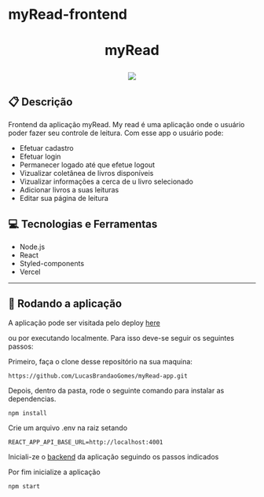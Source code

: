 # myRead-frontend

# <p align = "center"> myRead </p>

<p align = "center">
   <img src="https://github.com/LucasBrandaoGomes/myRead-app/blob/30a71a5a4ca7a076ed2f33c99bc31b747f1bde57/src/img/myRead.png" />
</p>

##  :clipboard: Descrição

Frontend da aplicação myRead. My read é uma aplicação onde o usuário poder fazer seu controle de leitura.
Com esse app o usuário pode:
 - Efetuar cadastro
 - Efetuar login
 - Permanecer logado até que efetue logout
 - Vizualizar coletânea de livros disponíveis
 - Vizualizar informações a cerca de u livro selecionado
 - Adicionar livros a suas leituras
 - Editar sua página de leitura


## :computer:	 Tecnologias e Ferramentas

- Node.js
- React
- Styled-components
- Vercel

***

## 🏁 Rodando a aplicação

A aplicação pode ser visitada pelo deploy [here](https://my-read-app-chi.vercel.app/)

ou por executando localmente. Para isso deve-se seguir os seguintes passos:

Primeiro, faça o clone desse repositório na sua maquina:

```
https://github.com/LucasBrandaoGomes/myRead-app.git
```

Depois, dentro da pasta, rode o seguinte comando para instalar as dependencias.

```
npm install
```
Crie um arquivo .env na raiz setando 

```
REACT_APP_API_BASE_URL=http://localhost:4001

```
Iniciali-ze o [backend](https://github.com/LucasBrandaoGomes/myRead-backend) da aplicação seguindo os passos indicados

Por fim inicialize a aplicação

```
npm start
```

